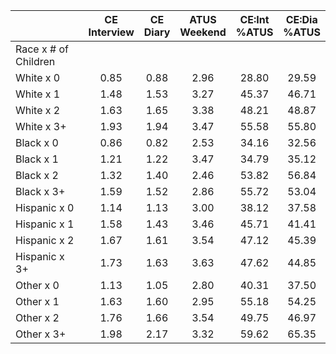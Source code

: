 
|                      | CE<br>Interview |  CE<br>Diary | ATUS<br>Weekend | CE:Int<br>%ATUS | CE:Dia<br>%ATUS |
| -------------------- | :----------: | :----------: | :----------: | :----------: | :----------: |
| Race x # of Children |              |              |              |              |              |
| White x 0            |         0.85 |         0.88 |         2.96 |        28.80 |        29.59 |
| White x 1            |         1.48 |         1.53 |         3.27 |        45.37 |        46.71 |
| White x 2            |         1.63 |         1.65 |         3.38 |        48.21 |        48.87 |
| White x 3+           |         1.93 |         1.94 |         3.47 |        55.58 |        55.80 |
| Black x 0            |         0.86 |         0.82 |         2.53 |        34.16 |        32.56 |
| Black x 1            |         1.21 |         1.22 |         3.47 |        34.79 |        35.12 |
| Black x 2            |         1.32 |         1.40 |         2.46 |        53.82 |        56.84 |
| Black x 3+           |         1.59 |         1.52 |         2.86 |        55.72 |        53.04 |
| Hispanic x 0         |         1.14 |         1.13 |         3.00 |        38.12 |        37.58 |
| Hispanic x 1         |         1.58 |         1.43 |         3.46 |        45.71 |        41.41 |
| Hispanic x 2         |         1.67 |         1.61 |         3.54 |        47.12 |        45.39 |
| Hispanic x 3+        |         1.73 |         1.63 |         3.63 |        47.62 |        44.85 |
| Other x 0            |         1.13 |         1.05 |         2.80 |        40.31 |        37.50 |
| Other x 1            |         1.63 |         1.60 |         2.95 |        55.18 |        54.25 |
| Other x 2            |         1.76 |         1.66 |         3.54 |        49.75 |        46.97 |
| Other x 3+           |         1.98 |         2.17 |         3.32 |        59.62 |        65.35 |

